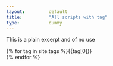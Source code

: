 ```yaml
---
layout:			default
title:			"All scripts with tag"
type:           dummy
---
```

This is a plain excerpt and of no use

{% for tag in site.tags %}{{tag[0]}}<br/>{% endfor %}
